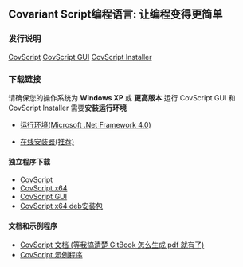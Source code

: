 ## Covariant Script编程语言: 让编程变得更简单

### 发行说明
[CovScript](https://github.com/covscript/covscript/releases/latest)
[CovScript GUI](https://github.com/covscript/covscript-gui/releases/latest)
[CovScript Installer](https://github.com/covscript/covscript-installer/releases/latest)

### 下载链接
请确保您的操作系统为 **Windows XP** 或 **更高版本**
运行 CovScript GUI 和 CovScript Installer 需要**安装运行环境**

* [运行环境(Microsoft .Net Framework 4.0)](https://gitee.com/mikecovlee/covscript-source/raw/master/dotNetFx40_Full_x86_x64.exe)

* [在线安装器(推荐)](https://gitee.com/mikecovlee/covscript-source/raw/master/cs_inst.exe)

#### 独立程序下载
* [CovScript](https://gitee.com/mikecovlee/covscript-source/raw/master/build.7z)
* [CovScript x64](https://gitee.com/mikecovlee/covscript-source/raw/master/build_x64.7z)
* [CovScript GUI](https://gitee.com/mikecovlee/covscript-source/raw/master/cs_gui.exe)
* [CovScript x64 deb安装包](https://gitee.com/mikecovlee/covscript-source/raw/master/covscript-amd64.deb)

#### 文档和示例程序
* [CovScript 文档 (等我搞清楚 GitBook 怎么生成 pdf 就有了)]()
* [CovScript 示例程序](https://gitee.com/mikecovlee/covscript-source/raw/master/cs_examples.zip)
